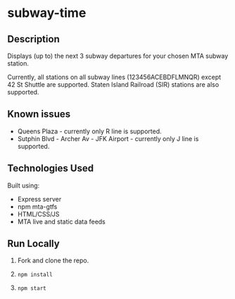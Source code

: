 # subway-time

## Description

Displays (up to) the next 3 subway departures for your chosen MTA subway station.

Currently, all stations on all subway lines (123456ACEBDFLMNQR) except 42 St Shuttle are supported. Staten Island Railroad (SIR) stations are also supported.

## Known issues

- Queens Plaza - currently only R line is supported.
- Sutphin Blvd - Archer Av - JFK Airport - currently only J line is supported.

## Technologies Used

Built using:

- Express server
- npm mta-gtfs
- HTML/CSS/JS
- MTA live and static data feeds

## Run Locally

1. Fork and clone the repo.

2. ```
   npm install
   ```
3. ```
   npm start
   ```
